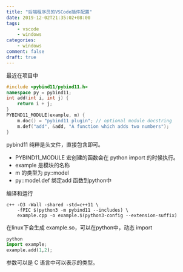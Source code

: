 ```yaml
---
title: "后端程序员的VSCode插件配置"
date: 2019-12-02T21:35:02+08:00
tags:
    - vscode
    - windows
categories:
    - windows
comment: false
draft: true
---
```


最近在项目中



```cpp
#include <pybind11/pybind11.h>
namespace py = pybind11;
int add(int i, int j) {
    return i + j;
}
PYBIND11_MODULE(example, m) {
    m.doc() = "pybind11 plugin"; // optional module docstring
    m.def("add", &add, "A function which adds two numbers");
}
```

pybind11 纯粹是头文件，直接包含即可。

* PYBIND11_MODULE 宏创建的函数会在 python import 的时候执行。
* example 是模块的名称
* m 的类型为 py::model
* py::model.def 绑定add 函数到python中

编译和运行

```shell
c++ -O3 -Wall -shared -std=c++11 \
	-fPIC $(python3 -m pybind11 --includes) \
	example.cpp -o example.$(python3-config --extension-suffix)
```

在linux下会生成 example.so，可以在python中，动态 import

```python
python
import example;
example.add(1,2);
```

参数可以是 C 语言中可以表示的类型。

















